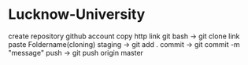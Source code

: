 # Lucknow-University
create repository github account 
copy http link 
git bash -> git clone link paste Foldername(cloning)
staging  -> git add .
commit -> git commit -m "message"
push -> git push origin master

